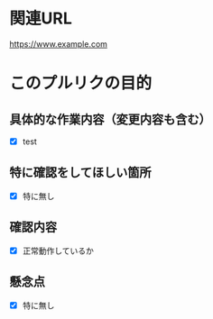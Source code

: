 # 関連URL
https://www.example.com

# このプルリクの目的

## 具体的な作業内容（変更内容も含む）
- [x] test

## 特に確認をしてほしい箇所
- [x] 特に無し

## 確認内容
- [x] 正常動作しているか

## 懸念点
- [x] 特に無し
